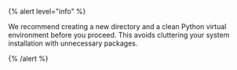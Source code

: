 {% alert level="info" %}

We recommend creating a new directory and a clean Python virtual environment before you proceed. This avoids cluttering your system installation with unnecessary packages.

{% /alert %}
